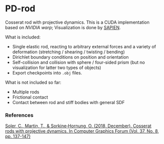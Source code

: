 # PD-rod

Cosserat rod with projective dynamics. This is a CUDA implementation based on _NVIDIA warp_; Visualization is done by [SAPIEN](https://github.com/haosulab/SAPIEN).

What is included:
- Single elastic rod, reacting to arbitrary external forces and a variety of deformation (stretching / shearing / twisting / bending)
- Dirichlet boundary conditions on position and orientation
- Self-collision and collision with sphere / four-sided prism (but no visualization for latter two types of objects)
- Export checkpoints into `.obj` files.

What is not included so far:
- Multiple rods
- Frictional contact
- Contact between rod and stiff bodies with general SDF

### References
[Soler, C., Martin, T., & Sorkine‐Hornung, O. (2018, December). Cosserat rods with projective dynamics. In Computer Graphics Forum (Vol. 37, No. 8, pp. 137-147)](https://igl.ethz.ch/projects/cosserat-rods/CosseratRods-SCA2018.pdf)
